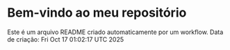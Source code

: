 # Bem-vindo ao meu repositório
Este é um arquivo README criado automaticamente por um workflow.
Data de criação: Fri Oct 17 01:02:17 UTC 2025
